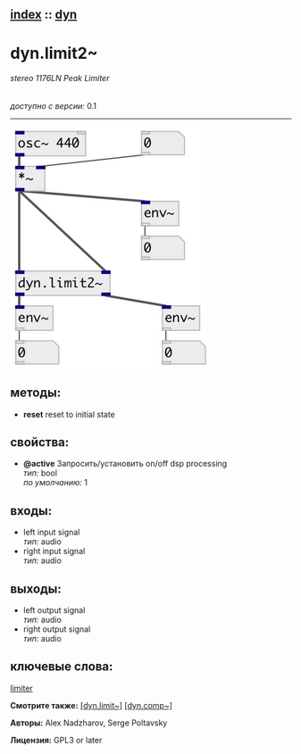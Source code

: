[index](index.html) :: [dyn](category_dyn.html)
---

# dyn.limit2~

###### stereo 1176LN Peak Limiter

*доступно с версии:* 0.1

---




[![example](../examples/img/dyn.limit2~.jpg)](../examples/pd/dyn.limit2~.pd)





## методы:

* **reset**
reset to initial state<br>




## свойства:

* **@active** 
Запросить/установить on/off dsp processing<br>
_тип:_ bool<br>
_по умолчанию:_ 1<br>



## входы:

* left input signal<br>
_тип:_ audio
* right input signal<br>
_тип:_ audio



## выходы:

* left output signal<br>
_тип:_ audio
* right output signal<br>
_тип:_ audio



## ключевые слова:

[limiter](keywords/limiter.html)



**Смотрите также:**
[\[dyn.limit~\]](dyn.limit~.html)
[\[dyn.comp~\]](dyn.comp~.html)




**Авторы:** Alex Nadzharov, Serge Poltavsky




**Лицензия:** GPL3 or later





